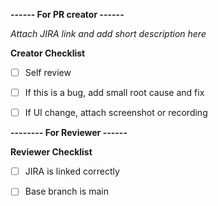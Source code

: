 **------ For PR creator ------**

*Attach JIRA link and add short description here*

**Creator Checklist**

- [ ] Self review

- [ ] If this is a bug, add small root cause and fix

- [ ] If UI change, attach screenshot or recording

**-------- For Reviewer ------**

**Reviewer Checklist**

- [ ] JIRA is linked correctly

- [ ] Base branch is main